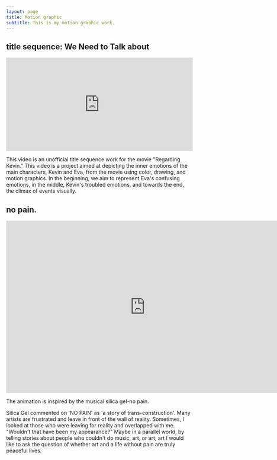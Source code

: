 ```yaml
---
layout: page
title: Motion graphic
subtitle: This is my motion graphic work.
---
```


## title sequence: We Need to Talk about 


<div style="padding:50% 0 0 0;position:relative;"><iframe src="https://player.vimeo.com/video/862092129?badge=0&amp;autopause=0&amp;player_id=0&amp;app_id=58479" frameborder="0" allow="autoplay; fullscreen; picture-in-picture" style="position:absolute;top:0;left:0;width:100%;height:100%;" title="title sequence: We Need to Talk about Kevin"></iframe></div><script src="https://player.vimeo.com/api/player.js"></script>


This video is an unofficial title sequence work for the movie "Regarding Kevin."
This video is a project aimed at depicting the inner emotions of the main characters, Kevin and Eva, from the movie using color, drawing, and motion graphics. In the beginning, we aim to represent Eva's confusing emotions, in the middle, Kevin's troubled emotions, and towards the end, the climax of events visually.


## no pain.


<iframe width="750" height="465" src="https://www.youtube.com/embed/mw0KWKOjKrM" title="[FMV] Sillica Gel - NO PAIN (fan animated music video)" frameborder="0" allow="accelerometer; autoplay; clipboard-write; encrypted-media; gyroscope; picture-in-picture; web-share" allowfullscreen></iframe>

The animation is inspired by the musical silica gel-no pain.


Silica Gel commented on 'NO PAIN' as 'a story of trans-construction'.
Many artists are frustrated and leave in front of the wall of reality. Sometimes, I looked at those who were leaving for reality and overlapped with me.
"Wouldn't that have been my appearance?"
Maybe in a parallel world, by telling stories about people who couldn't do music, art, or art, art 
I would like to ask the question of whether art and a life without pain are truly peaceful lives.



